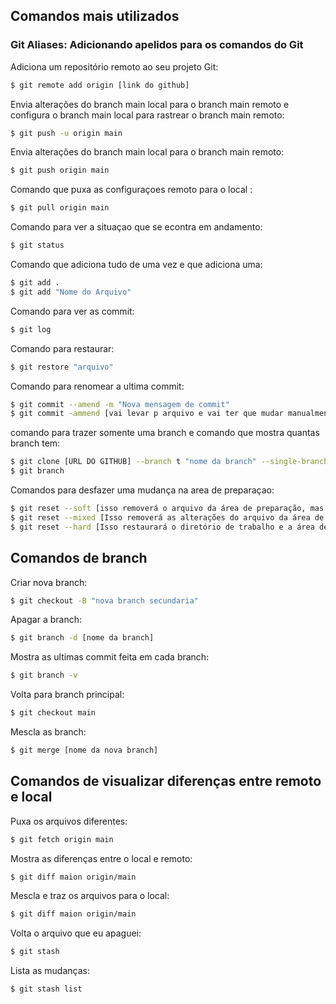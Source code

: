 ## Comandos mais utilizados

### Git Aliases: Adicionando apelidos para os comandos do Git

Adiciona um repositório remoto ao seu projeto Git:
```bash
$ git remote add origin [link do github]
```  
Envia alterações do branch main local para o branch main remoto e configura o branch main local para rastrear o branch main remoto:
```bash
$ git push -u origin main
```  
Envia alterações do branch main local para o branch main remoto:
```bash
$ git push origin main
```  
Comando que puxa as configuraçoes remoto para o local :
```bash
$ git pull origin main
```
Comando para ver a situaçao que se econtra em andamento:
```bash
$ git status
```
Comando que adiciona tudo de uma vez e que adiciona uma:
```bash
$ git add .
$ git add "Nome do Arquivo"
```
Comando para ver as commit:
```bash
$ git log
```
Comando para restaurar:
```bash
$ git restore "arquivo"
```
Comando para renomear a ultima commit:
```bash
$ git commit --amend -m "Nova mensagem de commit"
$ git commit -ammend [vai levar p arquivo e vai ter que mudar manualmente]
```
comando para trazer somente uma branch e comando que mostra quantas branch tem:
```bash
$ git clone [URL DO GITHUB] --branch t "nome da branch" --single-branch
$ git branch
```
Comandos para desfazer uma mudança na area de preparaçao:
```bash
$ git reset --soft [isso removerá o arquivo da área de preparação, mas manterá o arquivo no diretório de trabalho.]
$ git reset --mixed [Isso removerá as alterações do arquivo da área de preparação e do diretório de trabalho.]
$ git reset --hard [Isso restaurará o diretório de trabalho e a área de preparação para o estado do commit anterior.]
```
## Comandos de branch
Criar nova branch:
```bash
$ git checkout -B "nova branch secundaria"
```
Apagar a branch:
```bash
$ git branch -d [nome da branch]
```
Mostra as ultimas commit feita em cada branch:
```bash
$ git branch -v
```
Volta para branch principal:
```bash
$ git checkout main
```
Mescla as branch:
```bash
$ git merge [nome da nova branch]
```
## Comandos de visualizar diferenças entre remoto e local
Puxa os arquivos diferentes:
```bash
$ git fetch origin main 
```
Mostra as diferenças entre o local e remoto:
```bash
$ git diff maion origin/main 
```
Mescla e traz os arquivos para o local:
```bash
$ git diff maion origin/main 
```
Volta o arquivo que eu apaguei:
```bash
$ git stash
```
Lista as mudanças:
```bash
$ git stash list
```
